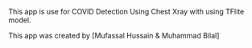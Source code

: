 This app is use for COVID Detection Using Chest Xray with using TFlite model.

This app was created by [Mufassal Hussain & Muhammad Bilal]